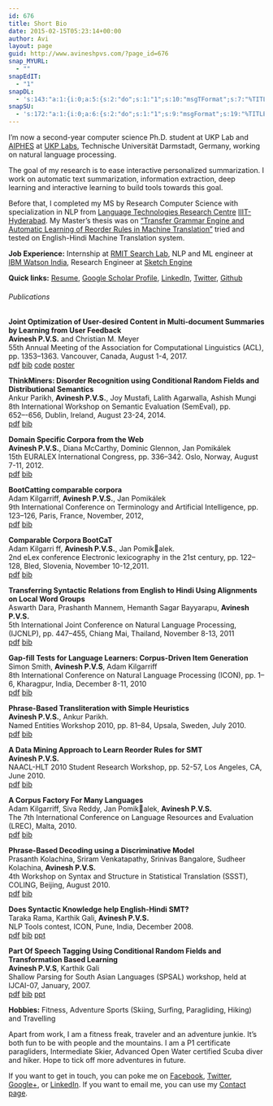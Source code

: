 ```yaml
---
id: 676
title: Short Bio
date: 2015-02-15T05:23:14+00:00
author: Avi
layout: page
guid: http://www.avineshpvs.com/?page_id=676
snap_MYURL:
  - ""
snapEdIT:
  - "1"
snapDL:
  - 's:143:"a:1:{i:0;a:5:{s:2:"do";s:1:"1";s:10:"msgTFormat";s:7:"%TITLE%";s:9:"msgFormat";s:9:"%EXCERPT%";s:9:"isAutoURL";s:1:"A";s:8:"urlToUse";s:0:"";}}";'
snapSU:
  - 's:172:"a:1:{i:0;a:6:{s:2:"do";s:1:"1";s:9:"msgFormat";s:19:"%TITLE% - %EXCERPT%";s:5:"suCat";s:11:"StumbleUpon";s:4:"nsfw";s:1:"0";s:9:"isAutoURL";s:1:"A";s:8:"urlToUse";s:0:"";}}";'
---
```

I&#8217;m now a second-year computer science Ph.D. student at UKP Lab and [AIPHES](https://www.aiphes.tu-darmstadt.de/de/aiphes/) at [UKP Labs](https://www.ukp.tu-darmstadt.de/), Technische Universität Darmstadt, Germany, working on natural language processing.

The goal of my research is to ease interactive personalized summarization. I work on automatic text summarization, information extraction, deep learning and interactive learning to build tools towards this goal.

Before that, I completed my MS by Research Computer Science with specialization in NLP from [Language Technologies Research Centre](http://ltrc.iiit.ac.in "Language Technologies Research Centre") [IIIT-Hyderabad](http://iiit.ac.in/ "IIIT Hyderabad"). My Master&#8217;s thesis was on  [&#8220;Transfer Grammar Engine and Automatic Learning of Reorder Rules in Machine Translation&#8221;](http://tinyurl.com/qzjkf9l) tried and tested on English-Hindi Machine Translation system. 

**Job Experience:** Internship at [RMIT Search Lab](http://www.rmit-ir.org/), NLP and ML engineer at [IBM Watson India](https://www.ibm.com/watson/health/oncology-and-genomics/oncology/), Research Engineer at [Sketch Engine](http://sketchengine.co.uk/)

**Quick links:** [Resume](http://www.avineshpvs.com/wp-content/uploads/2017/10/Avinesh_PVS_CV.pdf), [Google Scholar Profile](https://scholar.google.com.au/citations?user=F4u28JcAAAAJ&hl=en), [LinkedIn](https://www.linkedin.com/in/avinesh-pvs-15749a7/), [Twitter](https://twitter.com/avineshpvs), [Github](https://github.com/avineshpvs)

###### Publications</h2> 

**Joint Optimization of User-desired Content in Multi-document Summaries by Learning from User Feedback**  
**Avinesh P.V.S.** and Christian M. Meyer  
55th Annual Meeting of the Association for Computational Linguistics (ACL), pp. 1353&#8211;1363. Vancouver, Canada, August 1-4, 2017.  
[<span class="publication">pdf</span>](http://www.avineshpvs.com/wp-content/uploads/2015/02/P17-1124.pdf) [<span class="bibtex">bib</span>](http://www.avineshpvs.com/wp-content/uploads/2015/02/pvs_acl17.bib) [<span class="code">code</span>](https://github.com/UKPLab/acl2017-interactive_summarizer) [<span class="poster">poster</span>](http://www.aclweb.org/anthology/attachments/P/P17/P17-1124.Poster.pdf)

**ThinkMiners: Disorder Recognition using Conditional Random Fields and Distributional Semantics**  
Ankur Parikh, **Avinesh P.V.S.**, Joy Mustafi, Lalith Agarwalla, Ashish Mungi  
8th International Workshop on Semantic Evaluation (SemEval), pp. 652–-656, Dublin, Ireland, August 23-24, 2014.  
[<span class="publication">pdf</span>](http://www.aclweb.org/anthology/S/S14/S14-2.pdf#page=672) [<span class="bibtex">bib</span>](http://www.avineshpvs.com/wp-content/uploads/2017/10/pvs_semeval14.bib)

**Domain Specific Corpora from the Web**  
**Avinesh P.V.S.**, Diana McCarthy, Dominic Glennon, Jan Pomikálek  
15th EURALEX International Congress, pp. 336&#8211;342. Oslo, Norway, August 7-11, 2012.  
[<span class="publication">pdf</span>](http://www.avineshpvs.com/wp-content/uploads/2017/10/pvs_euralex12.pdf) [<span class="bibtex">bib</span>](http://www.avineshpvs.com/wp-content/uploads/2017/10/pvs_euralex12.bib)

**BootCatting comparable corpora**  
Adam Kilgarriff, **Avinesh P.V.S.**, Jan Pomikálek  
9th International Conference on Terminology and Artificial Intelligence, pp. 123&#8211;126, Paris, France, November, 2012,  
[<span class="publication">pdf</span>](http://www.avineshpvs.com/wp-content/uploads/2017/10/pvs_TIA11.pdf) [<span class="bibtex">bib</span>](http://www.avineshpvs.com/wp-content/uploads/2017/10/pvs_TIA11.bib)

**Comparable Corpora BootCaT**  
Adam Kilgarri ff, **Avinesh P.V.S.**, Jan Pomikalek.  
2nd eLex conference Electronic lexicography in the 21st century, pp. 122–128, Bled, Slovenia, November 10-12,2011.  
[<span class="publication">pdf</span>](http://www.avineshpvs.com/wp-content/uploads/2017/10/pvs_eLex11.pdf) [<span class="bibtex">bib</span>](http://www.avineshpvs.com/wp-content/uploads/2017/10/pvs_eLex11.bib)

**Transferring Syntactic Relations from English to Hindi Using Alignments on Local Word Groups**  
Aswarth Dara, Prashanth Mannem, Hemanth Sagar Bayyarapu, **Avinesh P.V.S.**  
5th International Joint Conference on Natural Language Processing, (IJCNLP), pp. 447&#8211;455, Chiang Mai, Thailand, November 8-13, 2011  
[<span class="publication">pdf</span>](http://www.avineshpvs.com/wp-content/uploads/2017/10/pvs_IJCNLP11.pdf) [<span class="bibtex">bib</span>](http://www.avineshpvs.com/wp-content/uploads/2017/10/pvs_IJCNLP11.bib)

**Gap-fill Tests for Language Learners: Corpus-Driven Item Generation**  
Simon Smith, **Avinesh P.V.S**, Adam Kilgarriff  
8th International Conference on Natural Language Processing (ICON), pp. 1–6, Kharagpur, India, December 8-11, 2010  
[<span class="publication">pdf</span>](http://www.avineshpvs.com/wp-content/uploads/2017/10/pvs_ICON10.pdf) [<span class="bibtex">bib</span>](http://www.avineshpvs.com/wp-content/uploads/2017/10/pvs_ICON10.bib)

**Phrase-Based Transliteration with Simple Heuristics**  
**Avinesh P.V.S.**, Ankur Parikh.  
Named Entities Workshop 2010, pp. 81&#8211;84, Upsala, Sweden, July 2010.  
[<span class="publication">pdf</span>](http://www.avineshpvs.com/wp-content/uploads/2017/10/pvs_NEWS10.pdf) [<span class="bibtex">bib</span>](http://www.avineshpvs.com/wp-content/uploads/2017/10/pvs_NEWS10.bib)

**A Data Mining Approach to Learn Reorder Rules for SMT**  
**Avinesh P.V.S.**  
NAACL-HLT 2010 Student Research Workshop, pp. 52-57, Los Angeles, CA, June 2010.  
[<span class="publication">pdf</span>](http://www.avineshpvs.com/wp-content/uploads/2017/10/pvs_NAACL10.pdf) [<span class="bibtex">bib</span>](http://www.avineshpvs.com/wp-content/uploads/2017/10/pvs_NAACL10.bib)

**A Corpus Factory For Many Languages**  
Adam Kilgarriff, Siva Reddy, Jan Pomikalek, **Avinesh P.V.S.**  
The 7th International Conference on Language Resources and Evaluation (LREC), Malta, 2010.  
[<span class="publication">pdf</span>](http://www.avineshpvs.com/wp-content/uploads/2017/10/pvs_LREC10.pdf) [<span class="bibtex">bib</span>](http://www.avineshpvs.com/wp-content/uploads/2017/10/pvs_LREC10.bib)

**Phrase-Based Decoding using a Discriminative Model**  
Prasanth Kolachina, Sriram Venkatapathy, Srinivas Bangalore, Sudheer Kolachina, **Avinesh P.V.S.**  
4th Workshop on Syntax and Structure in Statistical Translation (SSST), COLING, Beijing, August 2010.  
[<span class="publication">pdf</span>](http://www.avineshpvs.com/wp-content/uploads/2017/10/pvs_SSST10.pdf) [<span class="bibtex">bib</span>](http://www.avineshpvs.com/wp-content/uploads/2017/10/pvs_SSST10.bib)

**Does Syntactic Knowledge help English-Hindi SMT?**  
Taraka Rama, Karthik Gali, **Avinesh P.V.S.**  
NLP Tools contest, ICON, Pune, India, December 2008.  
[<span class="publication">pdf</span>](http://www.avineshpvs.com/wp-content/uploads/2017/10/pvs_ICON08.pdf) [<span class="bibtex">bib</span>](http://www.avineshpvs.com/wp-content/uploads/2017/10/pvs_ICON08.bib) [<span class="ppt">ppt</span>](http://www.avineshpvs.com/wp-content/uploads/2017/10/pvs_ICON08.ppt)

**Part Of Speech Tagging Using Conditional Random Fields and Transformation Based Learning**  
**Avinesh P.V.S**, Karthik Gali  
Shallow Parsing for South Asian Languages (SPSAL) workshop, held at IJCAI-07, January, 2007.  
[<span class="publication">pdf</span>](http://www.avineshpvs.com/wp-content/uploads/2017/10/pvs_SPSAL07.pdf) [<span class="bibtex">bib</span>](http://www.avineshpvs.com/wp-content/uploads/2017/10/pvs_SPSAL07.bib) [<span class="ppt">ppt</span>](http://slideplayer.com/slide/4310527/)

**Hobbies:** Fitness, Adventure Sports (Skiing, Surfing, Paragliding, Hiking) and Travelling

Apart from work, I am a fitness freak, traveler and an adventure junkie. It&#8217;s both fun to be with people and the mountains. I am a P1 certificate paragliders, Intermediate Skier, Advanced Open Water certified Scuba diver and hiker. Hope to tick off more adventures in future.

If you want to get in touch, you can poke me on [Facebook](http://www.facebook.com/avinesh.pvs "Avinesh PVS Facebook"), [Twitter](https://twitter.com/avineshpvs "Catch me on Twitter"), [Google+](https://plus.google.com/116205245131037308347 "Google plus!!"), or [LinkedIn](http://www.linkedin.com/pub/avinesh-pvs/7/49a/157 "LinkedIn"). If you want to email me, you can use my [Contact page](http://www.avineshpvs.com/contact "Contact").